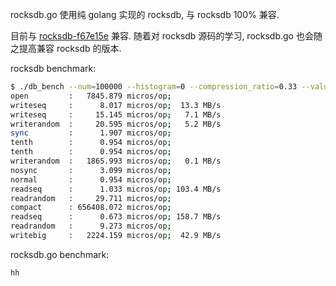 rocksdb.go 使用纯 golang 实现的 rocksdb, 与 rocksdb 100% 兼容.

目前与 [rocksdb-f67e15e](https://github.com/facebook/rocksdb/commit/f67e15e) 兼容. 随着对 rocksdb 源码的学习, rocksdb.go 也会随之提高兼容 rocksdb 的版本.

rocksdb benchmark:

```sh
$ ./db_bench --num=100000 --histogram=0 --compression_ratio=0.33 --value_size=100 --write_buffer_size=1048576
open         :   7845.879 micros/op;
writeseq     :      8.017 micros/op;  13.3 MB/s      
writeseq     :     15.145 micros/op;   7.1 MB/s      
writerandom  :     20.595 micros/op;   5.2 MB/s      
sync         :      1.907 micros/op;
tenth        :      0.954 micros/op;
tenth        :      0.954 micros/op;
writerandom  :   1865.993 micros/op;   0.1 MB/s    
nosync       :      3.099 micros/op;
normal       :      0.954 micros/op;
readseq      :      1.033 micros/op; 103.4 MB/s      
readrandom   :     29.711 micros/op;                 
compact      : 656408.072 micros/op;
readseq      :      0.673 micros/op; 158.7 MB/s      
readrandom   :      9.273 micros/op;                 
writebig     :   2224.159 micros/op;  42.9 MB/s   
```

rocksdb.go benchmark:

```
hh
```


